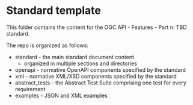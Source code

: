 # Standard template

This folder contains the content for the OGC API - Features - Part n: TBD standard.

The repo is organized as follows:

* standard - the main standard document content
  - organized in multiple sections and directories
* openapi - normative OpenAPI components specified by the standard
* xml - normative XML/XSD components specified by the standard
* abstract_tests - the Abstract Test Suite comprising one test for every requirement
* examples - JSON and XML examples
